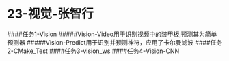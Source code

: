 # 23-视觉-张智行
####任务1-Vision
#####Vision-Video用于识别视频中的装甲板,预测其为简单预测器
#####Vision-Predict用于识别并预测神符，应用了卡尔曼滤波
####任务2-CMake_Test
####任务3-vision_ws
####任务4-Vision-CNN
